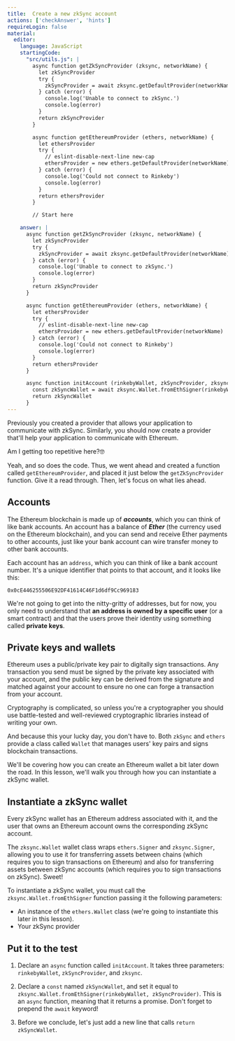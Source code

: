 ```yaml
---
title:  Create a new zkSync account
actions: ['checkAnswer', 'hints']
requireLogin: false
material:
  editor:
    language: JavaScript
    startingCode:
      "src/utils.js": |
        async function getZkSyncProvider (zksync, networkName) {
          let zkSyncProvider
          try {
            zkSyncProvider = await zksync.getDefaultProvider(networkName)
          } catch (error) {
            console.log('Unable to connect to zkSync.')
            console.log(error)
          }
          return zkSyncProvider
        }

        async function getEthereumProvider (ethers, networkName) {
          let ethersProvider
          try {
            // eslint-disable-next-line new-cap
            ethersProvider = new ethers.getDefaultProvider(networkName)
          } catch (error) {
            console.log('Could not connect to Rinkeby')
            console.log(error)
          }
          return ethersProvider
        }

        // Start here

    answer: |
      async function getZkSyncProvider (zksync, networkName) {
        let zkSyncProvider
        try {
          zkSyncProvider = await zksync.getDefaultProvider(networkName)
        } catch (error) {
          console.log('Unable to connect to zkSync.')
          console.log(error)
        }
        return zkSyncProvider
      }

      async function getEthereumProvider (ethers, networkName) {
        let ethersProvider
        try {
          // eslint-disable-next-line new-cap
          ethersProvider = new ethers.getDefaultProvider(networkName)
        } catch (error) {
          console.log('Could not connect to Rinkeby')
          console.log(error)
        }
        return ethersProvider
      }

      async function initAccount (rinkebyWallet, zkSyncProvider, zksync) {
        const zkSyncWallet = await zksync.Wallet.fromEthSigner(rinkebyWallet, zkSyncProvider)
        return zkSyncWallet
      }
---
```


Previously you created a provider that allows your application to communicate with zkSync. Similarly, you should now create a provider that'll help your application to communicate with Ethereum.

Am I getting too repetitive here?🤓

Yeah, and so does the code. Thus, we went ahead and created a function called `getEthereumProvider`, and placed it just below the `getZkSyncProvider` function. Give it a read through. Then, let's focus on what lies ahead.

## Accounts

The Ethereum blockchain is made up of ***accounts***, which you can think of like bank accounts. An account has a balance of ***Ether*** (the currency used on the Ethereum blockchain), and you can send and receive Ether payments to other accounts, just like your bank account can wire transfer money to other bank accounts.

Each account has an `address`, which you can think of like a bank account number. It's a unique identifier that points to that account, and it looks like this:

`0x0cE446255506E92DF41614C46F1d6df9Cc969183`

We're not going to get into the nitty-gritty of addresses, but for now, you only need to understand that **an address is owned by a specific user** (or a smart contract) and that the users prove their identity using something called **private keys**.

## Private keys and wallets

Ethereum uses a public/private key pair to digitally sign transactions. Any transaction you send must be signed by the private key associated with your account, and the public key can be derived from the signature and matched against your account to ensure no one can forge a transaction from your account.

Cryptography is complicated, so unless you're a cryptographer you should use battle-tested and well-reviewed cryptographic libraries instead of writing your own.

And because this your lucky day, you don't have to. Both `zkSync` and `ethers` provide a class called `Wallet` that manages users' key pairs and signs blockchain transactions.

We'll be covering how you can create an Ethereum wallet a bit later down the road. In this lesson, we'll walk you through how you can instantiate a zkSync wallet.

## Instantiate a zkSync wallet

Every zkSync wallet has an Ethereum address associated with it, and the user that owns an Ethereum account owns the corresponding zkSync account.

The `zksync.Wallet` wallet class wraps `ethers.Signer` and `zksync.Signer`, allowing you to use it for transferring assets between chains (which requires you to sign transactions on Ethereum) and also for transferring assets between zkSync accounts (which requires you to sign transactions on zkSync). Sweet!

To instantiate a zkSync wallet, you must call the `zksync.Wallet.fromEthSigner` function passing it the following parameters:

* An instance of the `ethers.Wallet` class (we're going to instantiate this later in this lesson).
* Your zkSync provider

## Put it to the test

1. Declare an `async` function called `initAccount`. It takes three parameters: `rinkebyWallet`, `zkSyncProvider`, and `zksync`.

2. Declare a `const` named `zkSyncWallet`, and set it equal to `zksync.Wallet.fromEthSigner(rinkebyWallet, zkSyncProvider)`. This is an `async` function, meaning that it returns a promise. Don't forget to prepend the `await` keyword!

3. Before we conclude, let's just add a new line that calls `return zkSyncWallet`.
